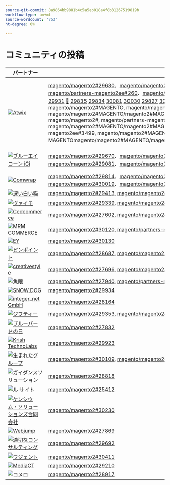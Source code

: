 ```yaml
---
source-git-commit: 8a9864bb9881b4c5a5eb018a4f8b31267519819b
workflow-type: tm+mt
source-wordcount: '753'
ht-degree: 0%

---
```

# コミュニティの投稿

| パートナー | プルリクエスト | 関連する GitHub の問題 |
| ------- | ------- | ------- |
| <a target="_blank" href="https://partners.magento.com/portal/directory/?query=Atwix"><img alt="Atwix" src="https://avatars3.githubusercontent.com/t/2617739?s=400&v=4"></a> | [magento/magento2#29630](https://github.com/magento/magento2/pull/29630)、[magento/magento2#29459](https://github.com/magento/magento2/pull/29459)、[magento/magento2#29703](https://github.com/magento/magento2/pull/29703)、[magento/magento2#29460](https://github.com/magento/magento2/pull/29460)、[magento/magento2#29042](https://github.com/magento/magento2/pull/29042)、[magento/magento2#29482](https://github.com/magento/magento2/pull/29482)、[magento/magento2#28821](https://github.com/magento/magento2/pull/28821)、[magento/partners-magento2ee#260](https://github.com/magento/partners-magento2ee/pull/260)、[magento/magento2#29148](https://github.com/magento/magento2/pull/29148)、[magento/magento2#29634](https://github.com/magento/magento2/pull/29634) [ 29832](https://github.com/magento/magento2/pull/29832) [ 29830](https://github.com/magento/magento2/pull/29830) [ 29829](https://github.com/magento/magento2/pull/29829) [ 29828](https://github.com/magento/magento2/pull/29828) [ 29821](https://github.com/magento/magento2/pull/29821) [ 29820](https://github.com/magento/magento2/pull/29820) [ 29836](https://github.com/magento/magento2/pull/29836) [ 29831](https://github.com/magento/magento2/pull/29831) [ 29822](https://github.com/magento/magento2/pull/29822) [ 28653](https://github.com/magento/magento2/pull/28653) [ 27391](https://github.com/magento/magento2/pull/27391) [ 29833](https://github.com/magento/magento2/pull/29833) [ 29904](https://github.com/magento/magento2/pull/29904) [&#128279;](https://github.com/magento/partners-magento2ee/pull/264) [&#128279;](https://github.com/magento/partners-magento2ee/pull/248) [&#128279;](https://github.com/magento/partners-magento2ee/pull/168) [ 29929](https://github.com/magento/magento2/pull/29929) [ 29962](https://github.com/magento/magento2/pull/29962) [&#128279;](https://github.com/magento/partners-magento2ee/pull/329) [ 29931](https://github.com/magento/magento2/pull/29931) [&#128279;](https://github.com/magento/partners-magento2ee/pull/316) [ 29835](https://github.com/magento/magento2/pull/29835) [ 29834](https://github.com/magento/magento2/pull/29834) [ 30081](https://github.com/magento/magento2/pull/30081) [ 30030](https://github.com/magento/magento2/pull/30030) [ 29827](https://github.com/magento/magento2/pull/29827) [ 30049](https://github.com/magento/magento2/pull/30049) [ 30217](https://github.com/magento/magento2/pull/30217) [ 27939](https://github.com/magento/magento2/pull/27939) [&#128279;](https://github.com/magento/partners-magento2ee/pull/279) [ 30222](https://github.com/magento/magento2/pull/30222) [&#128279;](https://github.com/magento/partners-magento2ee/pull/349) [ 29868](https://github.com/magento/magento2/pull/29868) [&#128279;](https://github.com/magento/partners-magento2ee/pull/346) [ 30079](https://github.com/magento/magento2/pull/30079) [ 30317](https://github.com/magento/magento2/pull/30317) [ 30633](https://github.com/magento/magento2/pull/30633) [ 30619](https://github.com/magento/magento2/pull/30619) [ 30359](https://github.com/magento/magento2/pull/30359) [ 30223](https://github.com/magento/magento2/pull/30223) [ 30630](https://github.com/magento/magento2/pull/30630) [ 29675](https://github.com/magento/magento2/pull/29675) [ 30777](https://github.com/magento/magento2/pull/30777) [ 30528](https://github.com/magento/magento2/pull/30528) [ 30525](https://github.com/magento/magento2/pull/30525) [ 30779](https://github.com/magento/magento2/pull/30779) [ 30529](https://github.com/magento/magento2/pull/30529) [ 30694](https://github.com/magento/magento2/pull/30694) [&#128279;](https://github.com/magento/partners-magento2ee/pull/400) [&#128279;](https://github.com/magento/partners-magento2ee/pull/401)、magento/magento2#MAGENTO, magento/magento2#MAGENTO, magentomagento/magento2#MAGENTO, magento/magento2#MAGENTO/magento2#MAGENTOmagento/magento2#MAGENTO/magento2#MAGENTOmagento/magento2#MAGENTO/magento2#MAGENTOmagento/magento2#MAGENTO/magento2#MAGENTO magento/magento2#, magento/partners-magento2ee#2644, magento/partners-magento2ee#31663, magentomagento/magento2#MAGENTO, magento/magento2#MAGENTO/magento2#MAGENTOmagento/magento2#MAGENTO/magento2#MAGENTO/magento2#MAGENTOmagento/magento2#2, magentomagento/magento2#2799, magento/partners-magento2ee#3499, magento/magento2#MAGENTO, magento/magento2#MAGENTO, magentomagento/magento2#MAGENTO, magentomagento/magento2#MAGENTO, MAGENTOmagento/magento2#MAGENTO/magento2#MAGENTOmagento/magento2#MAGENTOmagento/magento2ee#4000 以上 | [magento/magento2#29649](https://github.com/magento/magento2/issues/29649)、[magento/magento2#29712](https://github.com/magento/magento2/issues/29712)、[magento/magento2#29501](https://github.com/magento/magento2/issues/29501)、[magento/magento2#29145](https://github.com/magento/magento2/issues/29145)、[magento/magento2#29500](https://github.com/magento/magento2/issues/29500)、[magento/magento2#28520](https://github.com/magento/magento2/issues/28520)、[magento/magento2#28558](https://github.com/magento/magento2/issues/28558)、[magento/magento2#29648](https://github.com/magento/magento2/issues/29648)、[magento/magento2#29843](https://github.com/magento/magento2/issues/29843)、[magento/magento2#29845](https://github.com/magento/magento2/issues/29845)、[magento/magento/magento2#29846](https://github.com/magento/magento2/issues/29846) [ 29847](https://github.com/magento/magento2/issues/29847) [ 29824](https://github.com/magento/magento2/issues/29824) [ 29823](https://github.com/magento/magento2/issues/29823) [ 29841](https://github.com/magento/magento2/issues/29841) [ 29844](https://github.com/magento/magento2/issues/29844) [ 29825](https://github.com/magento/magento2/issues/29825) [ 29531](https://github.com/magento/magento2/issues/29531) [ 29601](https://github.com/magento/magento2/issues/29601) [ 29839](https://github.com/magento/magento2/issues/29839) [ 28551](https://github.com/magento/partners-magento2ee/issues/28551) [ 29940](https://github.com/magento/magento2/issues/29940) [ 29982](https://github.com/magento/magento2/issues/29982) [ 29941](https://github.com/magento/magento2/issues/29941) [ 29842](https://github.com/magento/magento2/issues/29842) [ 29838](https://github.com/magento/magento2/issues/29838) [ 30103](https://github.com/magento/magento2/issues/30103) [ 30032](https://github.com/magento/magento2/issues/30032) [ 29848](https://github.com/magento/magento2/issues/29848) [ 30058](https://github.com/magento/magento2/issues/30058) [ 30031](https://github.com/magento/magento2/issues/30031) [ 30061](https://github.com/magento/magento2/issues/30061) [ 30561](https://github.com/magento/magento2/issues/30561) [ 30469](https://github.com/magento/magento2/issues/30469) [ 30468](https://github.com/magento/magento2/issues/30468) [ 30372](https://github.com/magento/magento2/issues/30372) [ 30683](https://github.com/magento/magento2/issues/30683) [ 30624](https://github.com/magento/magento2/issues/30624) [ 29168](https://github.com/magento/magento2/issues/29168) [ 30783](https://github.com/magento/magento2/issues/30783) [ 30916](https://github.com/magento/magento2/issues/30916) [ 30917](https://github.com/magento/magento2/issues/30917) [ 30782](https://github.com/magento/magento2/issues/30782) [ 30926](https://github.com/magento/magento2/issues/30926) [ 30625](https://github.com/magento/magento2/issues/30625) [ 30474](https://github.com/magento/partners-magento2ee/issues/30474) [&#128279;](https://github.com/magento/partners-magento2ee/issues/410)、magento/magento2#MAGENTO, magento/magento2#MAGENTO, MAGENTOmagento/magento2#MAGENTO, magento/magento2#MAGENTOmagento/magento2#MAGENTOmagento/magento2#MAGENTO/magento2#MAGENTOmagento/magento2#MAGENTOmagento/magento2#MAGENTO/magento2#MAGENTO magento/magento2#MAGENTO, magento/magento2#MAGENTO, magentomagento/magento2#MAGENTO, magento/magento2#MAGENTO/magento2#MAGENTOmagento/magento2#MAGENTO/magento2#MAGENTOmagento/magento2#MAGENTO/magento2#MAGENTOmagento/magento2#MAGENTO/magento2#MAGENTO magento/magento2#MAGENTO, magento/magento2#MAGENTO, magentomagento/magento2#MAGENTO, magento/magento2#MAGENTO/magento2#MAGENTOmagento/magento2#MAGENTO/magento2#MAGENTOmagento/magento2#MAGENTO/magento2#MAGENTOmagento/magento2#MAGENTO/magento2#MAGENTO magento/partners-magento2ee#magento は、magento2ee#410 |
| <a target="_blank" href="https://solutionpartners.adobe.com/s/directory/detail/blue+acorn+ici"><img alt="ブルーエイコーン iCi" src="https://avatars0.githubusercontent.com/t/2916141?s=400&v=4"></a> | [magento/magento2#29670](https://github.com/magento/magento2/pull/29670)、[magento/magento2#29669](https://github.com/magento/magento2/pull/29669)、[magento/magento2#29564](https://github.com/magento/magento2/pull/29564)、[magento/magento2#27494](https://github.com/magento/magento2/pull/27494)、[magento/magento2#29269](https://github.com/magento/magento2/pull/29269)、[magento/magento2#27609](https://github.com/magento/magento2/pull/27609)、[magento/magento2#29688](https://github.com/magento/magento2/pull/29688)、[magento/magento2#29081](https://github.com/magento/magento2/pull/29081)、[magento/magento2#28379](https://github.com/magento/magento2/pull/28379)、[magento/magento2#29722](https://github.com/magento/magento2/pull/29722)、[magento/magento/magento2#27077](https://github.com/magento/magento2/pull/27077) [ 30318](https://github.com/magento/magento2/pull/30318) [ 30010](https://github.com/magento/magento2/pull/30010)、magento/magento2#MAGENTO, magentomagento2#Magento | [magento/magento2#29672](https://github.com/magento/magento2/issues/29672)、[magento/magento2#29673](https://github.com/magento/magento2/issues/29673)、[magento/magento2#29679](https://github.com/magento/magento2/issues/29679)、[magento/magento2#29537](https://github.com/magento/magento2/issues/29537)、[magento/magento2#25595](https://github.com/magento/magento2/issues/25595)、[magento/magento2#29689](https://github.com/magento/magento2/issues/29689)、[magento/magento2#28154](https://github.com/magento/magento2/issues/28154)、[magento/magento2#28428](https://github.com/magento/magento2/issues/28428)、[magento/magento2#27397](https://github.com/magento/magento2/issues/27397)、[magento/magento2#29729](https://github.com/magento/magento2/issues/29729)、[magento/magento/magento2#29558](https://github.com/magento/magento2/issues/29558) [ 25110](https://github.com/magento/magento2/issues/25110) [ 25886](https://github.com/magento/magento2/issues/25886) [ 28286](https://github.com/magento/magento2/issues/28286) [ 30009](https://github.com/magento/magento2/issues/30009)、magento/magento2#MAGENTO, magentomagento/magento2#MAGENTO, MAGENTOmagento/magento2#MAGENTO, MAGENTOmagento/magento2#MAGENTO, MAGENTOmagento/magento2#MAGENTO |
| <a target="_blank" href="https://partners.magento.com/portal/directory/?query=Comwrap"><img alt="Comwrap" src="https://avatars3.githubusercontent.com/t/2637428?s=400&v=4"></a> | [magento/magento2#29814](https://github.com/magento/magento2/pull/29814)、[magento/magento2#29751](https://github.com/magento/magento2/pull/29751)、[magento/partners-magento2ee#337](https://github.com/magento/partners-magento2ee/pull/337)、[magento/partners-magento2ee#328](https://github.com/magento/partners-magento2ee/pull/328)、[magento/partners-magento2ee#319](https://github.com/magento/partners-magento2ee/pull/319)、[magento/magento2#30118](https://github.com/magento/magento2/pull/30118)、[magento/magento2#30019](https://github.com/magento/magento2/pull/30019)、[magento/magento2#29998](https://github.com/magento/magento2/pull/29998)、[magento/magento2#29883](https://github.com/magento/magento2/pull/29883) | [magento/magento2#29718](https://github.com/magento/magento2/issues/29718), [magento/magento2#29372](https://github.com/magento/magento2/issues/29372), [magento/magento2#29927](https://github.com/magento/magento2/issues/29927), [magento/magento2#29930](https://github.com/magento/magento2/issues/29930), [magento/magento2#29926](https://github.com/magento/magento2/issues/29926), [magento/magento2#29880](https://github.com/magento/magento2/issues/29880) |
| <a target="_blank" href="https://solutionpartners.adobe.com/s/directory/detail/fast+white+cat"><img alt="速い白い猫" src="https://avatars0.githubusercontent.com/t/3579504?s=400&v=4"></a> | [magento/magento2#29413](https://github.com/magento/magento2/pull/29413), [magento/magento2#28163](https://github.com/magento/magento2/pull/28163), [magento/magento2#30320](https://github.com/magento/magento2/pull/30320), [magento/magento2#30355](https://github.com/magento/magento2/pull/30355), [magento/magento2#28157](https://github.com/magento/magento2/pull/28157), [magento/magento2#30114](https://github.com/magento/magento2/pull/30114) | [magento/magento2#24060](https://github.com/magento/magento2/issues/24060), [magento/magento2#13401](https://github.com/magento/magento2/issues/13401), [magento/magento2#11175](https://github.com/magento/magento2/issues/11175), [magento/magento2#30296](https://github.com/magento/magento2/issues/30296), [magento/magento2#22503](https://github.com/magento/magento2/issues/22503), [magento/magento2#24091](https://github.com/magento/magento2/issues/24091), [magento/magento2#30073](https://github.com/magento/magento2/issues/30073) |
| <a target="_blank" href="https://partners.magento.com/portal/directory/?query=Vaimo"><img alt="ヴァイモ" src="https://avatars0.githubusercontent.com/t/2617778?s=400&v=4"></a> | [magento/magento2#29339](https://github.com/magento/magento2/pull/29339), [magento/magento2#28676](https://github.com/magento/magento2/pull/28676), [magento/magento2#29885](https://github.com/magento/magento2/pull/29885) | [magento/magento2#28633](https://github.com/magento/magento2/issues/28633), [magento/magento2#29890](https://github.com/magento/magento2/issues/29890) |
| <a target="_blank" href="https://partners.magento.com/portal/directory/?query=Cedcommerce"><img alt="Cedcommerce" src="https://avatars2.githubusercontent.com/t/3028824?s=400&v=4"></a> | [magento/magento2#27602](https://github.com/magento/magento2/pull/27602), [magento/magento2#30400](https://github.com/magento/magento2/pull/30400), [magento/magento2#30391](https://github.com/magento/magento2/pull/30391) | [magento/magento2#27350](https://github.com/magento/magento2/issues/27350), [magento/magento2#30361](https://github.com/magento/magento2/issues/30361), [magento/magento2#30362](https://github.com/magento/magento2/issues/30362), [magento/magento2#30255](https://github.com/magento/magento2/issues/30255) |
| <img alt="MRM COMMERCE" src="https://avatars0.githubusercontent.com/t/3714179?s=400&v=4"></a> | [magento/magento2#30120](https://github.com/magento/magento2/pull/30120), [magento/partners-magento2ee#175](https://github.com/magento/partners-magento2ee/pull/175) | [magento/magento2#30133](https://github.com/magento/magento2/issues/30133), [magento/partners-magento2ee#26943](https://github.com/magento/partners-magento2ee/issues/26943) |
| <a target="_blank" href="https://partners.magento.com/portal/directory/?query=EY"><img alt="EY" src="https://avatars1.githubusercontent.com/t/3415735?s=400&v=4"></a> | [magento/magento2#30130](https://github.com/magento/magento2/pull/30130) |  |
| <a target="_blank" href="https://partners.magento.com/portal/directory/?query=Pinpoint"><img alt="ピンポイント" src="https://avatars1.githubusercontent.com/t/2617766?s=400&v=4"></a> | [magento/magento2#28687](https://github.com/magento/magento2/pull/28687), [magento/magento2#28663](https://github.com/magento/magento2/pull/28663), [magento/magento2#28491](https://github.com/magento/magento2/pull/28491) | [magento/magento2#8538](https://github.com/magento/magento2/issues/8538), [magento/magento2#28479](https://github.com/magento/magento2/issues/28479), [magento/magento2#28186](https://github.com/magento/magento2/issues/28186) |
| <a target="_blank" href="https://partners.magento.com/portal/directory/?query=creativestyle"><img alt="creativestyle" src="https://avatars1.githubusercontent.com/t/3230856?s=400&v=4"></a> | [magento/magento2#27696](https://github.com/magento/magento2/pull/27696), [magento/magento2#25405](https://github.com/magento/magento2/pull/25405) | [magento/magento2#29553](https://github.com/magento/magento2/issues/29553), [magento/magento2#25399](https://github.com/magento/magento2/issues/25399) |
| <a target="_blank" href="https://partners.magento.com/portal/directory/?query=Fisheye"><img alt="魚眼" src="https://avatars1.githubusercontent.com/t/3171724?s=400&v=4"></a> | [magento/magento2#27940](https://github.com/magento/magento2/pull/27940), [magento/partners-magento2ee#267](https://github.com/magento/partners-magento2ee/pull/267), [magento/magento2#28216](https://github.com/magento/magento2/pull/28216) | [magento/magento2#29555](https://github.com/magento/magento2/issues/29555), [magento/magento2#13440](https://github.com/magento/magento2/issues/13440) |
| <a target="_blank" href="https://partners.magento.com/portal/directory/?query=SNOW.DOG"><img alt="SNOW.DOG" src="https://avatars1.githubusercontent.com/t/2617771?s=400&v=4"></a> | [magento/magento2#29934](https://github.com/magento/magento2/pull/29934) | [magento/magento2#29933](https://github.com/magento/magento2/issues/29933) |
| <a target="_blank" href="https://solutionpartners.adobe.com/s/directory/detail/integer_net+gmbh"><img alt="integer_net GmbH" src="https://avatars0.githubusercontent.com/t/3161792?s=400&v=4"></a> | [magento/magento2#28164](https://github.com/magento/magento2/pull/28164) | [magento/magento2#29585](https://github.com/magento/magento2/issues/29585) |
| <a target="_blank" href="https://partners.magento.com/portal/directory/?query=Ziffity"><img alt="ジフティー" src="https://avatars1.githubusercontent.com/t/3432500?s=400&v=4"></a> | [magento/magento2#29353](https://github.com/magento/magento2/pull/29353), [magento/magento2#27896](https://github.com/magento/magento2/pull/27896), [magento/magento2#28349](https://github.com/magento/magento2/pull/28349) | [magento/magento2#29194](https://github.com/magento/magento2/issues/29194), [magento/magento2#29098](https://github.com/magento/magento2/issues/29098) |
| <a target="_blank" href="https://solutionpartners.adobe.com/s/directory/detail/bluebird+day"><img alt="ブルーバードの日" src="https://avatars3.githubusercontent.com/t/3537205?s=400&v=4"></a> | [magento/magento2#27832](https://github.com/magento/magento2/pull/27832) | [magento/magento2#11998](https://github.com/magento/magento2/issues/11998), [magento/magento2#27500](https://github.com/magento/magento2/issues/27500) |
| <a target="_blank" href="https://solutionpartners.adobe.com/s/directory/detail/krish+technolabs"><img alt="Krish TechnoLabs" src="https://avatars0.githubusercontent.com/t/2849637?s=400&v=4"></a> | [magento/magento2#29923](https://github.com/magento/magento2/pull/29923) | [magento/magento2#29920](https://github.com/magento/magento2/issues/29920) |
| <a target="_blank" href="https://solutionpartners.adobe.com/s/directory/detail/born+group"><img alt="生まれたグループ" src="https://avatars1.githubusercontent.com/t/3879151?s=400&v=4"></a> | [magento/magento2#30109](https://github.com/magento/magento2/pull/30109), [magento/magento2#30421](https://github.com/magento/magento2/pull/30421) | [magento/magento2#30125](https://github.com/magento/magento2/issues/30125) |
| <img alt="ガイダンスソリューション" src="https://avatars2.githubusercontent.com/t/3888698?s=400&v=4"></a> | [magento/magento2#28818](https://github.com/magento/magento2/pull/28818) | [magento/magento2#29546](https://github.com/magento/magento2/issues/29546) |
| <img alt="ル サイト" src="https://avatars3.githubusercontent.com/t/3649033?s=400&v=4"></a> | [magento/magento2#25412](https://github.com/magento/magento2/pull/25412) | [magento/magento2#25411](https://github.com/magento/magento2/issues/25411) |
| <a target="_blank" href="https://solutionpartners.adobe.com/s/directory/detail/kensium"><img alt="ケンシウム・ソリューションズ合同会社" src="https://avatars2.githubusercontent.com/t/3158707?s=400&v=4"></a> | [magento/magento2#30230](https://github.com/magento/magento2/pull/30230) | [magento/magento2#30179](https://github.com/magento/magento2/issues/30179) |
| <a target="_blank" href="https://partners.magento.com/portal/directory/?query=Webjump"><img alt="Webjump" src="https://avatars3.githubusercontent.com/t/2849617?s=400&v=4"></a> | [magento/magento2#27869](https://github.com/magento/magento2/pull/27869) | [magento/magento2#27866](https://github.com/magento/magento2/issues/27866) |
| <a target="_blank" href="https://solutionpartners.adobe.com/s/directory/detail/aligent+consulting"><img alt="適切なコンサルティング" src="https://avatars3.githubusercontent.com/t/2686050?s=400&v=4"></a> | [magento/magento2#29692](https://github.com/magento/magento2/pull/29692) | [magento/magento2#30243](https://github.com/magento/magento2/issues/30243) |
| <a target="_blank" href="https://partners.magento.com/portal/directory/?query=Wagento"><img alt="ワジェント" src="https://avatars0.githubusercontent.com/t/2617781?s=400&v=4"></a> | [magento/magento2#30411](https://github.com/magento/magento2/pull/30411) | [magento/magento2#30408](https://github.com/magento/magento2/issues/30408) |
| <a target="_blank" href="https://partners.magento.com/portal/directory/?query=MediaCT"><img alt="MediaCT" src="https://avatars3.githubusercontent.com/t/2617762?s=400&v=4"></a> | [magento/magento2#29210](https://github.com/magento/magento2/pull/29210) | [magento/magento2#29515](https://github.com/magento/magento2/issues/29515) |
| <a target="_blank" href="https://partners.magento.com/portal/directory/?query=eComero"><img alt="コメロ" src="https://avatars0.githubusercontent.com/t/3942626?s=400&v=4"></a> | [magento/magento2#28917](https://github.com/magento/magento2/pull/28917) | [magento/magento2#29656](https://github.com/magento/magento2/issues/29656) |
